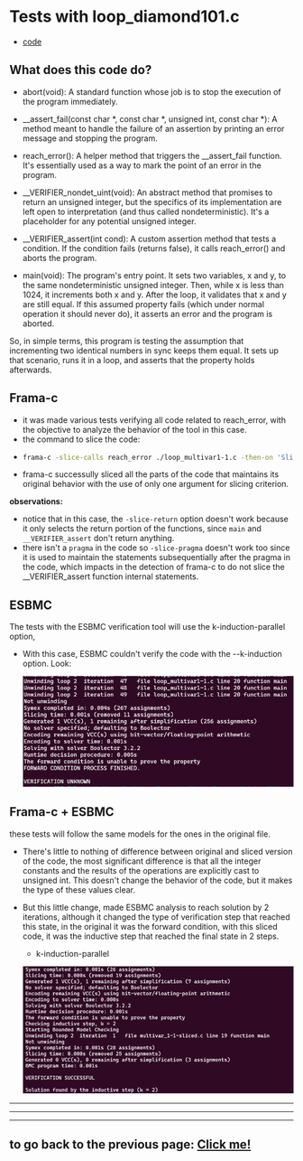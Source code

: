 # **Tests with loop_diamond101.c**

-   [code](/tests/loop_tests/loop_diamond1-1/diamond_1-1.c)

## **What does this code do?**

- abort(void): A standard function whose job is to stop the execution of the program immediately.

- __assert_fail(const char *, const char *, unsigned int, const char *): A method meant to handle the failure of an assertion by printing an error message and stopping the program.

- reach_error(): A helper method that triggers the __assert_fail function. It's essentially used as a way to mark the point of an error in the program.

- __VERIFIER_nondet_uint(void): An abstract method that promises to return an unsigned integer, but the specifics of its implementation are left open to interpretation (and thus called nondeterministic). It's a placeholder for any potential unsigned integer.

- __VERIFIER_assert(int cond): A custom assertion method that tests a condition. If the condition fails (returns false), it calls reach_error() and aborts the program.

- main(void): The program's entry point. It sets two variables, x and y, to the same nondeterministic unsigned integer. Then, while x is less than 1024, it increments both x and y. After the loop, it validates that x and y are still equal. If this assumed property fails (which under normal operation it should never do), it asserts an error and the program is aborted.

So, in simple terms, this program is testing the assumption that incrementing two identical numbers in sync keeps them equal. It sets up that scenario, runs it in a loop, and asserts that the property holds afterwards.
  
## **Frama-c**

-   it was made various tests verifying all code related to reach_error, with the objective to analyze the behavior of the tool in this case.
-   the command to slice the code:
-   ```bash
    frama-c -slice-calls reach_error ./loop_multivar1-1.c -then-on 'Slicing export' -set-project-as-default -print -then -print -ocode ./multivar_1-1-sliced.c

    ```
-   frama-c successully sliced all the parts of the code that maintains its original behavior with the use of only one argument for slicing criterion.

**observations:**

-   notice that in this case, the `-slice-return` option doesn't work because it only selects the return portion of the functions, since `main` and `__VERIFIER_assert` don't return anything.
-   there isn't a `pragma` in the code so `-slice-pragma` doesn't work too since it is used to maintain the statements subsequentially after the pragma in the code, which impacts in the detection of frama-c to do not slice the __VERIFIER_assert function internal statements.

## **ESBMC**
The tests with the ESBMC verification tool will use the k-induction-parallel option, 

- With this case, ESBMC couldn't verify the code with the --k-induction option. Look:
       
  ![terminal output](../../../materials/imgs/loop-multivar1-1-kinduction.png)

## **Frama-c + ESBMC**
these tests will follow the same models for the ones in the original file.

- There's little to nothing of difference between original and sliced version of the code, the most significant difference is that all the integer constants and the results of the operations are explicitly cast to unsigned int. This doesn't change the behavior of the code, but it makes the type of these values clear.

- But this little change, made ESBMC analysis to reach solution by 2 iterations, although it changed the type of verification step that reached this state, in the original it was the forward condition, with this sliced code, it was the inductive step that reached the final state in 2 steps. 
  - k-induction-parallel 

   ![terminal output](../../../materials/imgs/loop-multivar1-1-sliced-kinduction.png) 
 

        
---

---

---

## to go back to the previous page: [Click me!](../../../README.md)
